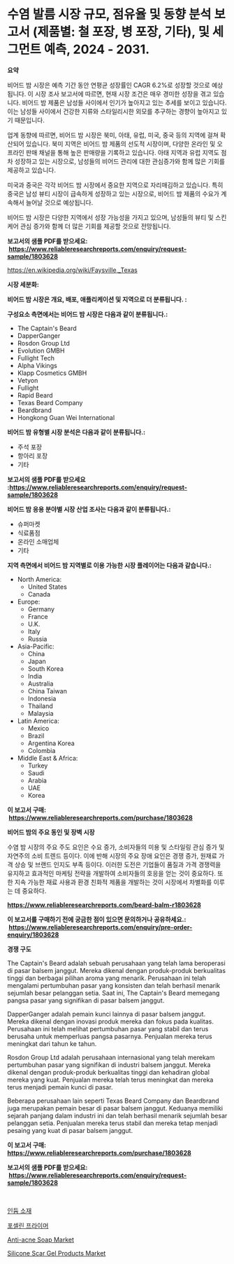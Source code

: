 <p><h1>수염 발름 시장 규모, 점유율 및 동향 분석 보고서 (제품별: 철 포장, 병 포장, 기타), 및 세그먼트 예측, 2024 - 2031.</h1></p><p><strong>요약</strong></p>
<p><p>비어드 밤 시장은 예측 기간 동안 연평균 성장률인 CAGR 6.2%로 성장할 것으로 예상됩니다. 이 시장 조사 보고서에 따르면, 현재 시장 조건은 매우 경미한 성장을 겪고 있습니다. 비어드 밤 제품은 남성들 사이에서 인기가 높아지고 있는 추세를 보이고 있습니다. 이는 남성들 사이에서 건강한 지류와 스타일리시한 외모를 추구하는 경향이 높아지고 있기 때문입니다.</p><p>업계 동향에 따르면, 비어드 밤 시장은 북미, 아태, 유럽, 미국, 중국 등의 지역에 걸쳐 확산되어 있습니다. 북미 지역은 비어드 밤 제품의 선도적 시장이며, 다양한 온라인 및 오프라인 판매 채널을 통해 높은 판매량을 기록하고 있습니다. 아태 지역과 유럽 지역도 점차 성장하고 있는 시장으로, 남성들의 비어드 관리에 대한 관심증가와 함께 많은 기회를 제공하고 있습니다.</p><p>미국과 중국은 각각 비어드 밤 시장에서 중요한 지역으로 자리매김하고 있습니다. 특히 중국은 남성 뷰티 시장이 급속하게 성장하고 있는 시장으로, 비어드 밤 제품의 수요가 계속해서 늘어날 것으로 예상됩니다.</p><p>비어드 밤 시장은 다양한 지역에서 성장 가능성을 가지고 있으며, 남성들의 뷰티 및 스킨케어 관심 증가와 함께 더 많은 기회를 제공할 것으로 전망됩니다.</p></p>
<p><strong>보고서의 샘플 PDF를 받으세요: &nbsp;<a href="https://www.reliableresearchreports.com/enquiry/request-sample/1803628">https://www.reliableresearchreports.com/enquiry/request-sample/1803628</a></strong></p>
<p><a href="https://en.wikipedia.org/wiki/Faysville,_Texas">https://en.wikipedia.org/wiki/Faysville,_Texas</a></p>
<p><strong>시장 세분화:</strong></p>
<p><strong> 비어드 밤 시장은 개요, 배포, 애플리케이션 및 지역으로 더 분류됩니다. :</strong></p>
<p><strong>구성요소 측면에서는 비어드 밤 시장은 다음과 같이 분류됩니다.:</strong></p>
<p><ul><li>The Captain's Beard</li><li>DapperGanger</li><li>Rosdon Group Ltd</li><li>Evolution GMBH</li><li>Fullight Tech</li><li>Alpha Vikings</li><li>Klapp Cosmetics GMBH</li><li>Vetyon</li><li>Fullight</li><li>Rapid Beard</li><li>Texas Beard Company</li><li>Beardbrand</li><li>Hongkong Guan Wei International</li></ul></p>
<p><strong> 비어드 밤 유형별 시장 분석은 다음과 같이 분류됩니다.:</strong></p>
<p><ul><li>주석 포장</li><li>항아리 포장</li><li>기타</li></ul></p>
<p><strong>보고서의 샘플 PDF를 받으세요 :<a href="https://www.reliableresearchreports.com/enquiry/request-sample/1803628">https://www.reliableresearchreports.com/enquiry/request-sample/1803628</a></strong></p>
<p><strong> 비어드 밤 응용 분야별 시장 산업 조사는 다음과 같이 분류됩니다.:</strong></p>
<p><ul><li>슈퍼마켓</li><li>식료품점</li><li>온라인 소매업체</li><li>기타</li></ul></p>
<p><strong>지역 측면에서 비어드 밤 지역별로 이용 가능한 시장 플레이어는 다음과 같습니다.:</strong></p>
<p><ul>
    <li>
        North America:
        <ul>
            <li>United States</li>
            <li>Canada</li>
        </ul>
    </li>
    <li>
        Europe:
        <ul>
            <li>Germany</li>
            <li>France</li>
            <li>U.K.</li>
            <li>Italy</li>
            <li>Russia</li>
        </ul>
    </li>
    <li>
        Asia-Pacific:
        <ul>
            <li>China</li>
            <li>Japan</li>
            <li>South Korea</li>
            <li>India</li>
            <li>Australia</li>
            <li>China Taiwan</li>
            <li>Indonesia</li>
            <li>Thailand</li>
            <li>Malaysia</li>
        </ul>
    </li>
    <li>
        Latin America:
        <ul>
            <li>Mexico</li>
            <li>Brazil</li>
            <li>Argentina Korea</li>
            <li>Colombia</li>
        </ul>
    </li>
    <li>
        Middle East & Africa:
        <ul>
            <li>Turkey</li>
            <li>Saudi</li>
            <li>Arabia</li>
            <li>UAE</li>
            <li>Korea</li>
        </ul>
    </li>
    </ul></p>
<p><strong>이 보고서 구매: &nbsp;<a href="https://www.reliableresearchreports.com/purchase/1803628">https://www.reliableresearchreports.com/purchase/1803628</a></strong></p>
<p><strong>비어드 밤의 주요 동인 및 장벽 시장</strong></p>
<p><p>수염 밤 시장의 주요 주도 요인은 수요 증가, 소비자들의 미용 및 스타일링 관심 증가 및 자연주의 소비 트렌드 등이다. 이에 반해 시장의 주요 장애 요인은 경쟁 증가, 원재료 가격 상승 및 브랜드 인지도 부족 등이다. 이러한 도전은 기업들이 품질과 가격 경쟁력을 유지하고 효과적인 마케팅 전략을 개발하여 소비자들의 호응을 얻는 것이 중요하다. 또한 지속 가능한 재료 사용과 환경 친화적 제품을 개발하는 것이 시장에서 차별화를 이루는 데 중요하다.</p></p>
<p><strong><a href="https://www.reliableresearchreports.com/beard-balm-r1803628">https://www.reliableresearchreports.com/beard-balm-r1803628</a></strong></p>
<p><strong>이 보고서를 구매하기 전에 궁금한 점이 있으면 문의하거나 공유하세요.: &nbsp;<a href="https://www.reliableresearchreports.com/enquiry/pre-order-enquiry/1803628">https://www.reliableresearchreports.com/enquiry/pre-order-enquiry/1803628</a></strong></p>
<p><strong>경쟁 구도</strong></p>
<p><p>The Captain's Beard adalah sebuah perusahaan yang telah lama beroperasi di pasar balsem janggut. Mereka dikenal dengan produk-produk berkualitas tinggi dan berbagai pilihan aroma yang menarik. Perusahaan ini telah mengalami pertumbuhan pasar yang konsisten dan telah berhasil menarik sejumlah besar pelanggan setia. Saat ini, The Captain's Beard memegang pangsa pasar yang signifikan di pasar balsem janggut.</p><p>DapperGanger adalah pemain kunci lainnya di pasar balsem janggut. Mereka dikenal dengan inovasi produk mereka dan fokus pada kualitas. Perusahaan ini telah melihat pertumbuhan pasar yang stabil dan terus berusaha untuk memperluas pangsa pasarnya. Penjualan mereka terus meningkat dari tahun ke tahun.</p><p>Rosdon Group Ltd adalah perusahaan internasional yang telah merekam pertumbuhan pasar yang signifikan di industri balsem janggut. Mereka dikenal dengan produk-produk berkualitas tinggi dan kehadiran global mereka yang kuat. Penjualan mereka telah terus meningkat dan mereka terus menjadi pemain kunci di pasar.</p><p>Beberapa perusahaan lain seperti Texas Beard Company dan Beardbrand juga merupakan pemain besar di pasar balsem janggut. Keduanya memiliki sejarah panjang dalam industri ini dan telah berhasil menarik sejumlah besar pelanggan setia. Penjualan mereka terus stabil dan mereka tetap menjadi pesaing yang kuat di pasar balsem janggut.</p></p>
<p><strong>이 보고서 구매: &nbsp; <a href="https://www.reliableresearchreports.com/purchase/1803628">https://www.reliableresearchreports.com/purchase/1803628</a></strong></p>
<p><strong>보고서의 샘플 PDF를 받으세요: &nbsp;<a href="https://www.reliableresearchreports.com/enquiry/request-sample/1803628">https://www.reliableresearchreports.com/enquiry/request-sample/1803628</a></strong><strong></strong></p>
<p>&nbsp;</p>
<p><p><a href="https://github.com/ahmadrevanz10/Market-Research-Report-List-2/blob/main/317638733710.md">인듐 소재</a></p><p><a href="https://github.com/jimahmed0511/Market-Research-Report-List-2/blob/main/953045333709.md">포셀린 프라이머</a></p><p><a href="https://medium.com/@alicemcglynn2022/global-anti-acne-soap-market-size-share-analysis-by-product-type-by-application-by-region-0546211f5b73">Anti-acne Soap Market</a></p><p><a href="https://medium.com/@staceyhilll48/evaluating-global-silicone-scar-gel-products-market-trends-and-growth-opportunities-by-region-type-f0d0087a4f1c">Silicone Scar Gel Products Market</a></p></p>